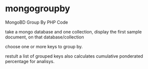 mongogroupby
============

MongoBD Group By PHP Code

take a mongo database and one collection, 
display the first sample document, on that database/collection

choose one or more keys to group by.

restult a list of grouped keys
also calculates cumulative ponderated percentage for analisys.

 


